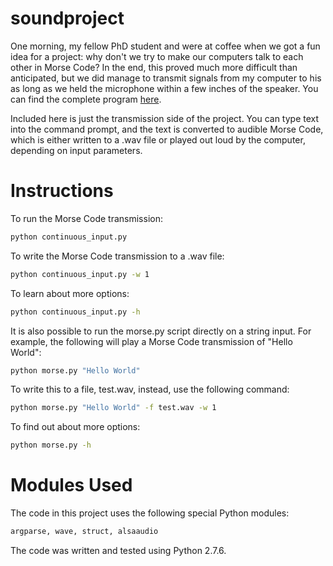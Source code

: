 soundproject
============

One morning, my fellow PhD student and were at coffee when we got a
fun idea for a project: why don't we try to make our computers talk to
each other in Morse Code? In the end, this proved much more difficult
than anticipated, but we did manage to transmit signals from my
computer to his as long as we held the microphone within a few inches
of the speaker. You can find the complete program [here](https://github.com/TheNursery/TheNurseryLibrary/tree/master/soundproject).

Included here is just the transmission side of the project. You can
type text into the command prompt, and the text is converted to
audible Morse Code, which is either written to a .wav file or played
out loud by the computer, depending on input parameters. 

# Instructions

To run the Morse Code transmission:

```sh
python continuous_input.py
```

To write the Morse Code transmission to a .wav file:

```sh
python continuous_input.py -w 1
```

To learn about more options:

```sh
python continuous_input.py -h
```

It is also possible to run the morse.py script directly on a string
input. For example, the following will play a Morse Code transmission
of "Hello World":

```sh
python morse.py "Hello World"
```

To write this to a file, test.wav, instead, use the following command:

```sh
python morse.py "Hello World" -f test.wav -w 1
```

To find out about more options:

```sh
python morse.py -h
```

# Modules Used

The code in this project uses the following special Python modules:

```sh
argparse, wave, struct, alsaaudio
```

The code was written and tested using Python 2.7.6.